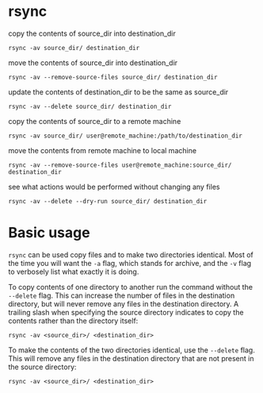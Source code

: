 # rsync

copy the contents of source_dir into destination_dir

    rsync -av source_dir/ destination_dir


move the contents of source_dir into destination_dir

    rsync -av --remove-source-files source_dir/ destination_dir


update the contents of destination_dir to be the same as source_dir

    rsync -av --delete source_dir/ destination_dir


copy the contents of source_dir to a remote machine

    rsync -av source_dir/ user@remote_machine:/path/to/destination_dir


move the contents from remote machine to local machine

    rsync -av --remove-source-files user@remote_machine:source_dir/ destination_dir


see what actions would be performed without changing any files

    rsync -av --delete --dry-run source_dir/ destination_dir



# Basic usage

`rsync` can be used copy files and to make two directories identical.  Most of
the time you will want the `-a` flag, which stands for archive, and the `-v`
flag to verbosely list what exactly it is doing.

To copy contents of one directory to another run the command without the
`--delete` flag. This can increase the number of files in the destination
directory, but will never remove any files in the destination directory. A
trailing slash when specifying the source directory indicates to copy the
contents rather than the directory itself:

    rsync -av <source_dir>/ <destination_dir>


To make the contents of the two directories identical, use the `--delete` flag.
This will remove any files in the destination directory that are not present in
the source directory:

    rsync -av <source_dir>/ <destination_dir>


